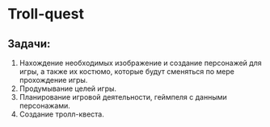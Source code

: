 # Troll-quest

## Задачи:
1. Нахождение необходимых изображение и создание персонажей для игры, а также их костюмо, которые будут сменяться по мере прохождение игры.
2. Продумывание целей игры.
3. Планирование игровой деятельности, геймпеля с данными персонажами.
4. Создание тролл-квеста.
